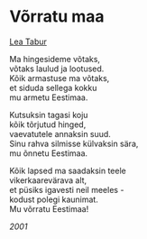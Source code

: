 # Võrratu maa

[Lea Tabur](./)

Ma hingesideme võtaks,  
võtaks laulud ja lootused.  
Kõik armastuse ma võtaks,  
et siduda sellega kokku  
mu armetu Eestimaa.

Kutsuksin tagasi koju  
kõik tõrjutud hinged,  
vaevatutele annaksin suud.  
Sinu rahva silmisse külvaksin sära,  
mu õnnetu Eestimaa.

Kõik lapsed ma saadaksin teele  
vikerkaarevärava alt,  
et püsiks igavesti neil meeles -  
kodust polegi kaunimat.  
Mu võrratu Eestimaa!

_2001_

